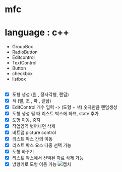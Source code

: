 # mfc 
# language : c++

- GroupBox 
- RadioButton
- Editcontrol
- TextControl
- Button
- checkbox
- listbox
##
 - [x] 도형 생성 (원 , 정사각형, 랜덤)
 - [x] 색 (빨, 초 , 파 , 랜덤)
 - [x] EditControl 개수 입력 -> (도형 + 색) 숫자만큼 랜덤생성
 - [x] 도형 생성 될 때 리스트 박스에 좌표, state 추가 
 - [x] 도형 이동, 중지 
 - [x] 작업영역 벗어나면 삭제 
 - [x] 비트맵 picture control
 - [x] 리스트 박스 간의 이동
 - [x] 리스트 박스 요소 다중 선택 가능
 - [x] 도형 바꾸기 
 - [x] 리스트 박스에서 선택된 자료 삭제 가능 
 - [x] 방향키로 도형 이동 가능 
![캡처](https://user-images.githubusercontent.com/64263694/115148354-1bfe7200-a09a-11eb-9b00-04701f313f81.PNG)
